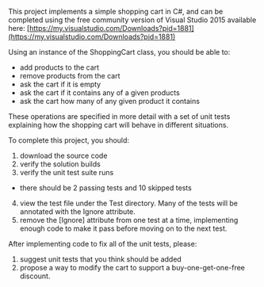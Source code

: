 This project implements a simple shopping cart in C#, and can be completed using the free community version of Visual Studio 2015 available here: [https://my.visualstudio.com/Downloads?pid=1881](https://my.visualstudio.com/Downloads?pid=1881) 

Using an instance of the ShoppingCart class, you should be able to:
* add products to the cart 
* remove products from the cart
* ask the cart if it is empty 
* ask the cart if it contains any of a given products
* ask the cart how many of any given product it contains

These operations are specified in more detail with a set of unit tests explaining how the shopping cart will behave in different situations.

To complete this project, you should:
1. download the source code
2. verify the solution builds
3. verify the unit test suite runs
  * there should be 2 passing tests and 10 skipped tests
4. view the test file under the Test directory. Many of the tests will be annotated with the Ignore attribute. 
5. remove the [Ignore] attribute from one test at a time, implementing enough code to make it pass before moving on to the next test.

After implementing code to fix all of the unit tests, please:
1. suggest unit tests that you think should be added
2. propose a way to modify the cart to support a buy-one-get-one-free discount.
